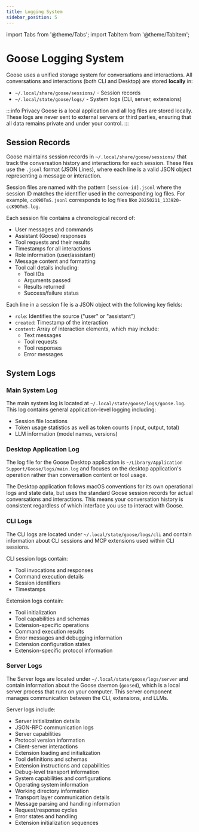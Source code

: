 ```yaml
---
title: Logging System
sidebar_position: 5
---
```


import Tabs from '@theme/Tabs';
import TabItem from '@theme/TabItem';

# Goose Logging System

Goose uses a unified storage system for conversations and interactions. All conversations and interactions (both CLI and Desktop) are stored **locally** in:

  * `~/.local/share/goose/sessions/` - Session records
  * `~/.local/state/goose/logs/` - System logs (CLI, server, extensions)

:::info Privacy
Goose is a local application and all log files are stored locally. These logs are never sent to external servers or third parties, ensuring that all data remains private and under your control.
:::



## Session Records

Goose maintains session records in `~/.local/share/goose/sessions/` that track the conversation history and interactions for each session. These files use the `.jsonl` format (JSON Lines), where each line is a valid JSON object representing a message or interaction.

Session files are named with the pattern `[session-id].jsonl` where the session ID matches the identifier used in the corresponding log files. For example, `ccK9OTmS.jsonl` corresponds to log files like `20250211_133920-ccK9OTmS.log`.

Each session file contains a chronological record of:
- User messages and commands
- Assistant (Goose) responses
- Tool requests and their results
- Timestamps for all interactions
- Role information (user/assistant)
- Message content and formatting
- Tool call details including:
  - Tool IDs
  - Arguments passed
  - Results returned
  - Success/failure status

Each line in a session file is a JSON object with the following key fields:
- `role`: Identifies the source ("user" or "assistant")
- `created`: Timestamp of the interaction
- `content`: Array of interaction elements, which may include:
  - Text messages
  - Tool requests
  - Tool responses
  - Error messages

## System Logs

### Main System Log

The main system log is located at `~/.local/state/goose/logs/goose.log`. This log contains general application-level logging including:

* Session file locations
* Token usage statistics as well as token counts (input, output, total)
* LLM information (model names, versions)


### Desktop Application Log

The log file for the Goose Desktop application is `~/Library/Application Support/Goose/logs/main.log` and focuses on the desktop application's operation rather than conversation content or tool usage.

The Desktop application follows macOS conventions for its own operational logs and state data, but uses the standard Goose session records for actual conversations and interactions. This means your conversation history is consistent regardless of which interface you use to interact with Goose.

### CLI Logs 

The CLI logs are located under `~/.local/state/goose/logs/cli` and contain information about CLI sessions and MCP extensions used within CLI sessions. 

CLI session logs contain:
* Tool invocations and responses
* Command execution details
* Session identifiers
* Timestamps

Extension logs contain:
* Tool initialization
* Tool capabilities and schemas
* Extension-specific operations
* Command execution results
* Error messages and debugging information
* Extension configuration states
* Extension-specific protocol information

### Server Logs

The Server logs are located under `~/.local/state/goose/logs/server` and contain information about the Goose daemon (`goosed`), which is a local server process that runs on your computer. This server component manages communication between the CLI, extensions, and LLMs. 

Server logs include:
* Server initialization details
* JSON-RPC communication logs
* Server capabilities
* Protocol version information
* Client-server interactions
* Extension loading and initialization
* Tool definitions and schemas
* Extension instructions and capabilities
* Debug-level transport information
* System capabilities and configurations
* Operating system information
* Working directory information
* Transport layer communication details
* Message parsing and handling information
* Request/response cycles
* Error states and handling
* Extension initialization sequences
